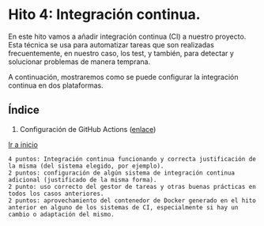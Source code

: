 # Hito 4: Integración continua.

En este hito vamos a añadir integración continua (CI) a nuestro proyecto. Esta técnica se usa para automatizar tareas que son realizadas frecuentemente, en nuestro caso, los test, y también, para detectar y solucionar problemas de manera temprana.

A continuación, mostraremos como se puede configurar la integración continua en dos plataformas.
 
## Índice
1. Configuración de GitHub Actions ([enlace](confGA.md))


[Ir a inicio](../../README.md)


    4 puntos: Integración continua funcionando y correcta justificación de la misma (del sistema elegido, por ejemplo).
    2 puntos: configuración de algún sistema de integración continua adicional (justificado de la misma forma).
    2 punto: uso correcto del gestor de tareas y otras buenas prácticas en todos los casos anteriores.
    2 puntos: aprovechamiento del contenedor de Docker generado en el hito anterior en alguno de los sistemas de CI, especialmente si hay un cambio o adaptación del mismo.

